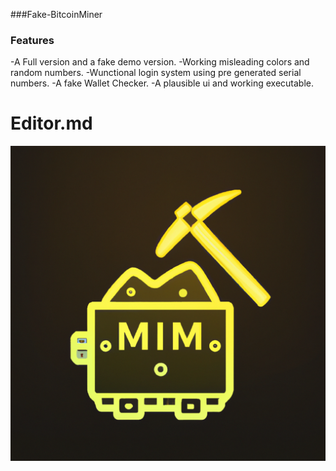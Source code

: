 ###Fake-BitcoinMiner

### Features

-A Full version and a fake demo version.
-Working misleading colors and random numbers.
-Wunctional login system using pre generated serial numbers.
-A fake Wallet Checker.
-A plausible ui and working executable.

# Editor.md

![](https://github.com/jauzin23/fake-BitcoinMiner/blob/main/BitcoinMiner.png)
